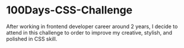 # 100Days-CSS-Challenge
After working in frontend developer career around 2 years, I decide to attend in this challenge to order to improve my creative, stylish, and polished in CSS skill.
